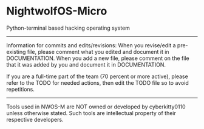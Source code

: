 # NightwolfOS-Micro
Python-terminal based hacking operating system

-------------------------------------------------------------------------------------------------------------------

Information for commits and edits/revisions:
  When you revise/edit a pre-existing file, please comment what you edited and document it in DOCUMENTATION.
  When you add a new file, please comment on the file that it was added by you and document it in DOCUMENTATION.
  
  If you are a full-time part of the team (70 percent or more active), please refer to the TODO for needed actions,
  then edit the TODO file so to avoid repetitions.
  
-------------------------------------------------------------------------------------------------------------------

Tools used in NWOS-M are NOT owned or developed by cyberkitty0110 unless otherwise stated. Such tools are intellectual property of their respective developers.
